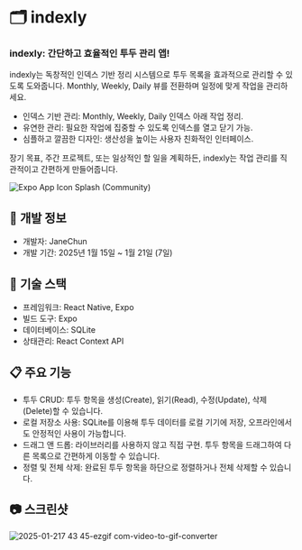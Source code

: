 # 🗂️ indexly
### indexly: 간단하고 효율적인 투두 관리 앱!

indexly는 독창적인 인덱스 기반 정리 시스템으로 투두 목록을 효과적으로 관리할 수 있도록 도와줍니다. Monthly, Weekly, Daily 뷰를 전환하며 일정에 맞게 작업을 관리하세요.

- 인덱스 기반 관리: Monthly, Weekly, Daily 인덱스 아래 작업 정리.
- 유연한 관리: 필요한 작업에 집중할 수 있도록 인덱스를 열고 닫기 가능.
- 심플하고 깔끔한 디자인: 생산성을 높이는 사용자 친화적인 인터페이스.

장기 목표, 주간 프로젝트, 또는 일상적인 할 일을 계획하든, indexly는 작업 관리를 직관적이고 간편하게 만들어줍니다.

![Expo App Icon   Splash (Community)](https://github.com/user-attachments/assets/8330e543-8948-415c-9b62-0250c783b4f5)

## 📆 개발 정보
- 개발자: JaneChun  
- 개발 기간: 2025년 1월 15일 ~ 1월 21일 (7일)

## 🚀 기술 스택
- 프레임워크: React Native, Expo
- 빌드 도구: Expo
- 데이터베이스: SQLite
- 상태관리: React Context API

## 📋 주요 기능
- 투두 CRUD: 투두 항목을 생성(Create), 읽기(Read), 수정(Update), 삭제(Delete)할 수 있습니다.
- 로컬 저장소 사용: SQLite를 이용해 투두 데이터를 로컬 기기에 저장, 오프라인에서도 안정적인 사용이 가능합니다.
- 드래그 앤 드롭: 라이브러리를 사용하지 않고 직접 구현. 투두 항목을 드래그하여 다른 목록으로 간편하게 이동할 수 있습니다.
- 정렬 및 전체 삭제: 완료된 투두 항목을 하단으로 정렬하거나 전체 삭제할 수 있습니다.

## 📷 스크린샷
![2025-01-217 43 45-ezgif com-video-to-gif-converter](https://github.com/user-attachments/assets/2aaaa599-c38e-4068-9815-8b094aece7f8)

